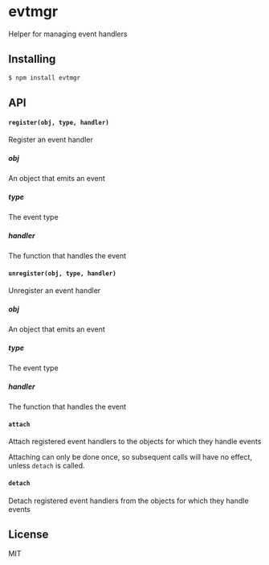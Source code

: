 # evtmgr

Helper for managing event handlers

## Installing

```bash
$ npm install evtmgr
```

## API

#### `register(obj, type, handler)`
Register an event handler

##### obj
An object that emits an event

##### type
The event type

##### handler
The function that handles the event

#### `unregister(obj, type, handler)`
Unregister an event handler

##### obj
An object that emits an event

##### type
The event type

##### handler
The function that handles the event

#### `attach`
Attach registered event handlers to the objects for which they handle events

Attaching can only be done once, so subsequent calls will have no effect,
unless `detach` is called.

#### `detach`
Detach registered event handlers from the objects for which they handle events

## License

MIT
